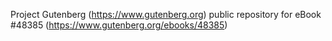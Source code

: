 Project Gutenberg (https://www.gutenberg.org) public repository for eBook #48385 (https://www.gutenberg.org/ebooks/48385)
